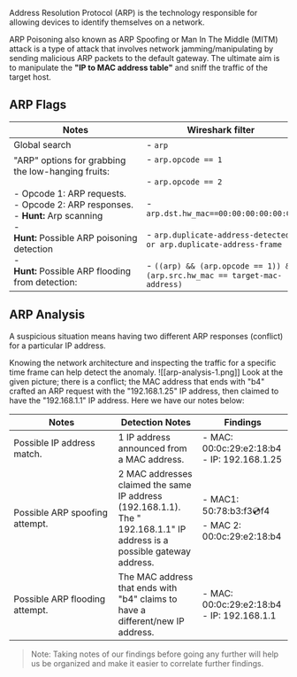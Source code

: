Address Resolution Protocol (ARP) is the technology responsible for allowing devices to identify themselves on a network.

ARP Poisoning also known as ARP Spoofing or Man In The Middle (MITM) attack is a type of attack that involves network jamming/manipulating by sending malicious ARP packets to the default gateway. The ultimate aim is to manipulate the **"IP to MAC address table"** and sniff the traffic of the target host.
## ARP Flags

| **Notes**                                                                                                                                                                                                                                          | **Wireshark filter**                                                                                                                                                                                                                                   |
| -------------------------------------------------------------------------------------------------------------------------------------------------------------------------------------------------------------------------------------------------- | ------------------------------------------------------------------------------------------------------------------------------------------------------------------------------------------------------------------------------------------------------ |
| Global search                                                                                                                                                                                                                                      | - `arp`                                                                                                                                                                                                                                                |
| "ARP" options for grabbing the low-hanging fruits:<br><br>- Opcode 1: ARP requests.<br>- Opcode 2: ARP responses.<br>- **Hunt:** Arp scanning<br>- **Hunt:** Possible ARP poisoning detection<br>- **Hunt:** Possible ARP flooding from detection: | - `arp.opcode == 1`<br><br>- `arp.opcode == 2`<br><br>- `arp.dst.hw_mac==00:00:00:00:00:00`<br><br>- `arp.duplicate-address-detected or arp.duplicate-address-frame`<br><br>- `((arp) && (arp.opcode == 1)) && (arp.src.hw_mac == target-mac-address)` |
## ARP Analysis
A suspicious situation means having two different ARP responses (conflict) for a particular IP address.

Knowing the network architecture and inspecting the traffic for a specific time frame can help detect the anomaly.
![[arp-analysis-1.png]]
Look at the given picture; there is a conflict; the MAC address that ends with "b4" crafted an ARP request with the "192.168.1.25" IP address, then claimed to have the "192.168.1.1" IP address. Here we have our notes below:

| **Notes**                      | Detection Notes                                                                                                              | **Findings**                                            |
| ------------------------------ | ---------------------------------------------------------------------------------------------------------------------------- | ------------------------------------------------------- |
| Possible IP address match.     | 1 IP address announced from a MAC address.                                                                                   | - MAC: 00:0c:29:e2:18:b4<br>- IP: 192.168.1.25          |
| Possible ARP spoofing attempt. | 2 MAC addresses claimed the same IP address (192.168.1.1).  <br>The " 192.168.1.1" IP address is a possible gateway address. | - MAC1: 50:78:b3:f3:cd:f4<br>- MAC 2: 00:0c:29:e2:18:b4 |
| Possible ARP flooding attempt. | The MAC address that ends with "b4" claims to have a different/new IP address.                                               | - MAC: 00:0c:29:e2:18:b4<br>- IP: 192.168.1.1           |
> Note: Taking notes of our findings before going any further will help us be organized and make it easier to correlate further findings.